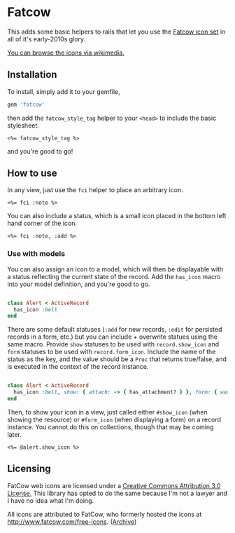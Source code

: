 # Fatcow

This adds some basic helpers to rails that let you use
the [Fatcow icon set](https://web.archive.org/web/20160323032439/http://www.fatcow.com/free-icons) in all of it's
early-2010s glory.

[You can browse the icons via wikimedia.](https://commons.wikimedia.org/wiki/Farm-Fresh_web_icons)

## Installation

To install, simply add it to your gemfile,

```ruby
gem 'fatcow'
```

then add the `fatcow_style_tag` helper to your `<head>` to include the basic stylesheet.

```erbruby
<%= fatcow_style_tag %>
```

and you're good to go!

## How to use

In any view, just use the `fci` helper to place an arbitrary icon.

```erbruby
<%= fci :note %>
```

You can also include a status, which is a small icon placed in the bottom left hand corner of the icon.

```erbruby
<%= fci :note, :add %>
```

### Use with models

You can also assign an icon to a model,
which will then be displayable with a status reflecting the current state of the record.
Add the `has_icon` macro into your model definition, and you're good to go.

```ruby

class Alert < ActiveRecord
  has_icon :bell
end
```

There are some default statuses (`:add` for new records, `:edit` for persisted records in a form, etc.)
but you can include + overwrite statues using the same macro.
Provide `show` statuses to be used with `record.show_icon` and `form` statuses to be used with `record.form_icon`.
Include the name of the status as the key, and the value should be a `Proc` that returns true/false,
and is executed in the context of the record instance.

```ruby

class Alert < ActiveRecord
  has_icon :bell, show: { attach: -> { has_attachment? } }, form: { warning: -> { invalid? } }
end
```

Then, to show your icon in a view, just called either `#show_icon` (when showing the resource) or `#form_icon` (when
displaying a form) on a record instance.
You cannot do this on collections, though that may be coming later.

```erbruby
<%= @alert.show_icon %>
```

## Licensing

FatCow web icons are licensed under
a [Creative Commons Attribution 3.0 License.](https://creativecommons.org/licenses/by/3.0/deed.en) This library has
opted to do the same because I'm not a lawyer and I have no idea what I'm doing.

All icons are attributed to FatCow, who formerly hosted the icons at http://www.fatcow.com/free-icons. ([Archive](https://web.archive.org/web/20160323032439/http://www.fatcow.com/free-icons))